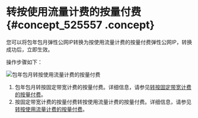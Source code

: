 # 转按使用流量计费的按量付费 {#concept_525557 .concept}

您可以将包年包月弹性公网IP转换为按使用流量计费的按量付费弹性公网IP，转换成功后，立即生效。

操作步骤如下：

![包年包月转按使用流量计费的按量付费](http://static-aliyun-doc.oss-cn-hangzhou.aliyuncs.com/assets/img/422682/156802501248827_zh-CN.png)

1.  包年包月转按固定带宽计费的按量付费。详细信息，请参见[转按固定带宽计费的按量付费](cn.zh-CN/用户指南/管理包年包月实例/转按固定带宽计费的按量付费.md#)。
2.  按固定带宽计费的按量付费转按使用流量计费的按量付费。详细信息，请参见[转按使用流量计费的按量付费](cn.zh-CN/用户指南/管理按量付费实例/转按使用流量计费的按量付费.md#)。

